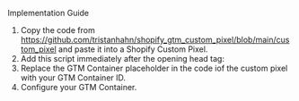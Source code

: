 Implementation Guide

1. Copy the code from https://github.com/tristanhahn/shopify_gtm_custom_pixel/blob/main/custom_pixel and paste it into a Shopify Custom Pixel.
2. Add this script immediately after the opening head tag:
     <!--Event Listener for dataLayer Events from Custom Pixel-->
    <script>
    function handleCustomPixelEvent(event) {
      if(event.data.event_name="gtm_custom_pixel_event" && event.data.json){
        window.dataLayer == window.dataLayer || [];  
        dataLayer.push(JSON.parse(event.data.json));    
      }
    }
    window.addEventListener('message', handleCustomPixelEvent); 
    </script>  
3. Replace the GTM Container placeholder in the code iof the custom pixel with your GTM Container ID.     
4. Configure your GTM Container.
